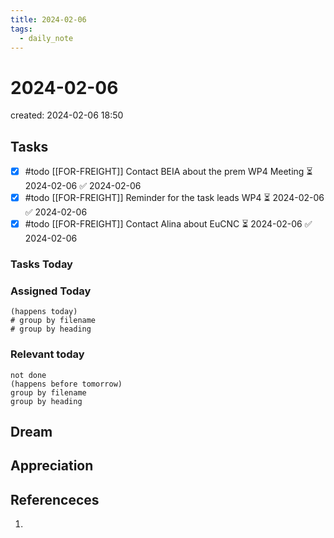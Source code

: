 ```yaml
---
title: 2024-02-06
tags:
  - daily_note
---
```

# 2024-02-06
created: 2024-02-06 18:50

## Tasks
- [x] #todo [[FOR-FREIGHT]] Contact BEIA about the prem WP4 Meeting ⏳ 2024-02-06 ✅ 2024-02-06
- [x] #todo [[FOR-FREIGHT]] Reminder for the task leads WP4 ⏳ 2024-02-06 ✅ 2024-02-06
- [x] #todo [[FOR-FREIGHT]] Contact Alina about EuCNC ⏳ 2024-02-06 ✅ 2024-02-06
### Tasks Today

### Assigned Today
```tasks
(happens today)
# group by filename
# group by heading
```

### Relevant today
```tasks
not done
(happens before tomorrow)
group by filename
group by heading
```

## Dream

## Appreciation

## Referenceces
1. 